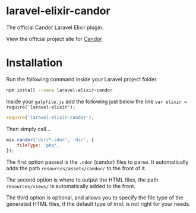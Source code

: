 # laravel-elixir-candor
The official Candor Laravel Elixir plugin.

View the official project site for [Candor](http://r3oath.github.io/candor/)

# Installation

Run the following command inside your Laravel project folder

```bash
npm install --save laravel-elixir-candor
```

Inside your `gulpfile.js` add the following just below the line `var elixir = require('laravel-elixir');`

```javascript
require('laravel-elixir-candor');
```

Then simply call...

```javascript
mix.candor('dir/*.cdor', 'dir', {
    fileType: 'php',
});
```

The first option passed is the `.cdor` (candor) files to parse. It automatically adds the path `resources/assets/candor/` to the front of it.

The second option is where to output the HTML files, the path `resources/views/` is automatically added to the front.

The third option is optional, and allows you to specify the file type of the generated HTML files, if the default type of `html` is not right for your needs.